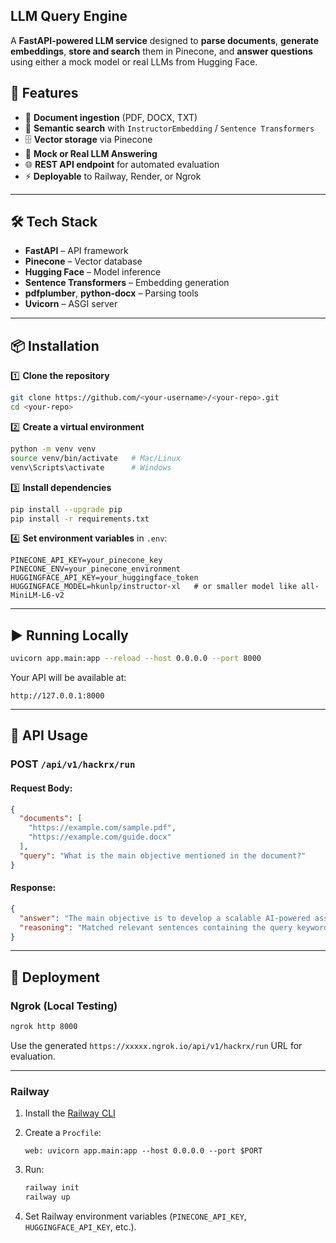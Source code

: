 ## **LLM Query Engine** 

A **FastAPI-powered LLM service** designed to **parse documents**, **generate embeddings**, **store and search** them in Pinecone, and **answer questions** using either a mock model or real LLMs from Hugging Face.

## 🚀 Features
- 📂 **Document ingestion** (PDF, DOCX, TXT)
- 🧠 **Semantic search** with `InstructorEmbedding` / `Sentence Transformers`
- 🗄️ **Vector storage** via Pinecone
- 🤖 **Mock or Real LLM Answering**
- 🌐 **REST API endpoint** for automated evaluation
- ⚡ **Deployable** to Railway, Render, or Ngrok

---

## 🛠 Tech Stack
- **FastAPI** – API framework
- **Pinecone** – Vector database
- **Hugging Face** – Model inference
- **Sentence Transformers** – Embedding generation
- **pdfplumber**, **python-docx** – Parsing tools
- **Uvicorn** – ASGI server

---

## 📦 Installation

1️⃣ **Clone the repository**
```bash
git clone https://github.com/<your-username>/<your-repo>.git
cd <your-repo>
````

2️⃣ **Create a virtual environment**

```bash
python -m venv venv
source venv/bin/activate   # Mac/Linux
venv\Scripts\activate      # Windows
```

3️⃣ **Install dependencies**

```bash
pip install --upgrade pip
pip install -r requirements.txt
```

4️⃣ **Set environment variables** in `.env`:

```env
PINECONE_API_KEY=your_pinecone_key
PINECONE_ENV=your_pinecone_environment
HUGGINGFACE_API_KEY=your_huggingface_token
HUGGINGFACE_MODEL=hkunlp/instructor-xl   # or smaller model like all-MiniLM-L6-v2
```

---

## ▶️ Running Locally

```bash
uvicorn app.main:app --reload --host 0.0.0.0 --port 8000
```

Your API will be available at:

```
http://127.0.0.1:8000
```

---

## 📡 API Usage

### **POST** `/api/v1/hackrx/run`

#### Request Body:

```json
{
  "documents": [
    "https://example.com/sample.pdf",
    "https://example.com/guide.docx"
  ],
  "query": "What is the main objective mentioned in the document?"
}
```

#### Response:

```json
{
  "answer": "The main objective is to develop a scalable AI-powered assistant.",
  "reasoning": "Matched relevant sentences containing the query keywords."
}
```

---

## 🚀 Deployment

### **Ngrok (Local Testing)**

```bash
ngrok http 8000
```

Use the generated `https://xxxxx.ngrok.io/api/v1/hackrx/run` URL for evaluation.

---

### **Railway**

1. Install the [Railway CLI](https://docs.railway.app/develop/cli)
2. Create a `Procfile`:

   ```
   web: uvicorn app.main:app --host 0.0.0.0 --port $PORT
   ```
3. Run:

   ```bash
   railway init
   railway up
   ```
4. Set Railway environment variables (`PINECONE_API_KEY`, `HUGGINGFACE_API_KEY`, etc.).
